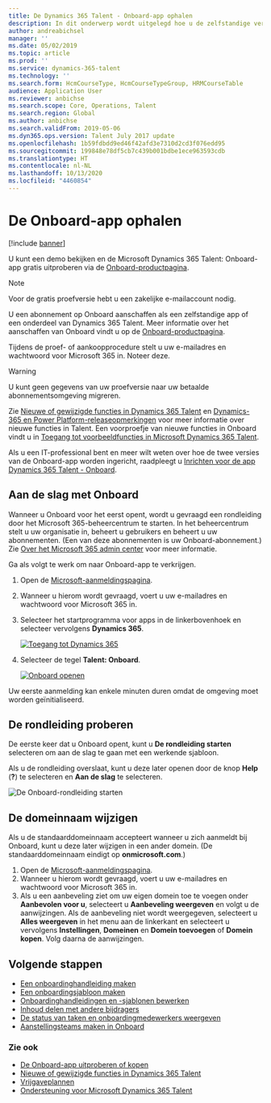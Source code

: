 ```yaml
---
title: De Dynamics 365 Talent - Onboard-app ophalen
description: In dit onderwerp wordt uitgelegd hoe u de zelfstandige versie van de Microsoft-app Dynamics 365 Talent - Onboard of de versie met de uitgebreide invoegtoepassing voor aanstellingen in bezit krijgt.
author: andreabichsel
manager: ''
ms.date: 05/02/2019
ms.topic: article
ms.prod: ''
ms.service: dynamics-365-talent
ms.technology: ''
ms.search.form: HcmCourseType, HcmCourseTypeGroup, HRMCourseTable
audience: Application User
ms.reviewer: anbichse
ms.search.scope: Core, Operations, Talent
ms.search.region: Global
ms.author: anbichse
ms.search.validFrom: 2019-05-06
ms.dyn365.ops.version: Talent July 2017 update
ms.openlocfilehash: 1b59fdbdd9ed46f42afd3e7310d2cd3f076edd95
ms.sourcegitcommit: 199848e78df5cb7c439b001bdbe1ece963593cdb
ms.translationtype: HT
ms.contentlocale: nl-NL
ms.lasthandoff: 10/13/2020
ms.locfileid: "4460854"
---
```

# <a name="get-the-onboard-app"></a>De Onboard-app ophalen

[!include [banner](includes/banner.md)]

U kunt een demo bekijken en de Microsoft Dynamics 365 Talent: Onboard-app gratis uitproberen via de [Onboard-productpagina](https://dynamics.microsoft.com/talent/onboard/).

> [!NOTE]
> Voor de gratis proefversie hebt u een zakelijke e-mailaccount nodig.

U een abonnement op Onboard aanschaffen als een zelfstandige app of een onderdeel van Dynamics 365 Talent. Meer informatie over het aanschaffen van Onboard vindt u op de [Onboard-productpagina](https://dynamics.microsoft.com/talent/onboard/).

Tijdens de proef- of aankoopprocedure stelt u uw e-mailadres en wachtwoord voor Microsoft 365 in. Noteer deze.

> [!WARNING]
> U kunt geen gegevens van uw proefversie naar uw betaalde abonnementsomgeving migreren. <!--Reviewers: please verify.-->

Zie [Nieuwe of gewijzigde functies in Dynamics 365 Talent](./whats-new.md) en [Dynamics- 365 en Power Platform-releaseopmerkingen](https://docs.microsoft.com/business-applications-release-notes/index) voor meer informatie over nieuwe functies in Talent. Een voorproefje van nieuwe functies in Onboard vindt u in [Toegang tot voorbeeldfuncties in Microsoft Dynamics 365 Talent](./access-preview-feature.md).

Als u een IT-professional bent en meer wilt weten over hoe de twee versies van de Onboard-app worden ingericht, raadpleegt u [Inrichten voor de app Dynamics 365 Talent - Onboard](./modular-app-tech-faq.md).

## <a name="get-started-with-onboard"></a>Aan de slag met Onboard

Wanneer u Onboard voor het eerst opent, wordt u gevraagd een rondleiding door het Microsoft 365-beheercentrum te starten. In het beheercentrum stelt u uw organisatie in, beheert u gebruikers en beheert u uw abonnementen. (Een van deze abonnementen is uw Onboard-abonnement.) Zie [Over het Microsoft 365 admin center](https://docs.microsoft.com/office365/admin/admin-overview/about-the-admin-center?view=o365-worldwide) voor meer informatie.

Ga als volgt te werk om naar Onboard-app te verkrijgen.

1. Open de [Microsoft-aanmeldingspagina](https://portal.office.com/).
2. Wanneer u hierom wordt gevraagd, voert u uw e-mailadres en wachtwoord voor Microsoft 365 in.
3. Selecteer het startprogramma voor apps in de linkerbovenhoek en selecteer vervolgens **Dynamics 365**.

    [![Toegang tot Dynamics 365](./media/onboard-start-dynamics365.png)](./media/onboard-start-dynamics365.png)

4. Selecteer de tegel **Talent: Onboard**.

    [![Onboard openen](./media/onboard-start-onboard.png)](./media/onboard-start-onboard.png)

Uw eerste aanmelding kan enkele minuten duren omdat de omgeving moet worden geïnitialiseerd.

## <a name="try-the-walkthrough"></a>De rondleiding proberen

De eerste keer dat u Onboard opent, kunt u **De rondleiding starten** selecteren om aan de slag te gaan met een werkende sjabloon.

Als u de rondleiding overslaat, kunt u deze later openen door de knop **Help** (**?**) te selecteren en **Aan de slag** te selecteren.

![[De Onboard-rondleiding starten](./media/onboard-start-walkthrough.png)](./media/onboard-start-walkthrough.png)

## <a name="change-the-domain-name"></a>De domeinnaam wijzigen

Als u de standaarddomeinnaam accepteert wanneer u zich aanmeldt bij Onboard, kunt u deze later wijzigen in een ander domein. (De standaarddomeinnaam eindigt op **onmicrosoft.com**.)

1. Open de [Microsoft-aanmeldingspagina](https://portal.office.com/).
2. Wanneer u hierom wordt gevraagd, voert u uw e-mailadres en wachtwoord voor Microsoft 365 in.
3. Als u een aanbeveling ziet om uw eigen domein toe te voegen onder **Aanbevolen voor u**, selecteert u **Aanbeveling weergeven** en volgt u de aanwijzingen. Als de aanbeveling niet wordt weergegeven, selecteert u **Alles weergeven** in het menu aan de linkerkant en selecteert u vervolgens **Instellingen**, **Domeinen** en **Domein toevoegen** of **Domein kopen**. Volg daarna de aanwijzingen.

## <a name="next-steps"></a>Volgende stappen

- [Een onboardinghandleiding maken](./onboard-create-guide.md)
- [Een onboardingsjabloon maken](./onboard-create-template.md)
- [Onboardinghandleidingen en -sjablonen bewerken](./onboard-edit-guides-templates.md)
- [Inhoud delen met andere bijdragers](./onboard-share-template.md)
- [De status van taken en onboardingmedewerkers weergeven](./onboard-view-status.md)
- [Aanstellingsteams maken in Onboard](./onboard-create-team.md)

### <a name="see-also"></a>Zie ook

- [De Onboard-app uitproberen of kopen](https://dynamics.microsoft.com/talent/onboard/)
- [Nieuwe of gewijzigde functies in Dynamics 365 Talent](./whats-new.md)
- [Vrijgaveplannen](https://docs.microsoft.com/business-applications-release-notes/index)
- [Ondersteuning voor Microsoft Dynamics 365 Talent](./talent-support.md)
